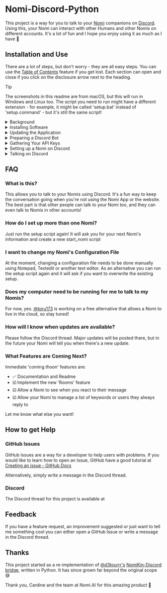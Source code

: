 # Nomi-Discord-Python

This project is a way for you to talk to your [Nomi](https://nomi.ai) companions on [Discord](https://discord.com). Using this, your Nomi can interact with other Humans and other Nomis on different accounts. It's a lot of fun and I hope you enjoy using it as much as I have 🥰

## Installation and Use

There are a lot of steps, but don't worry - they are all easy steps. You can use the [Table of Contents](https://github.blog/changelog/2021-04-13-table-of-contents-support-in-markdown-files/) feature if you get lost. Each section can open and close if you click on the disclosure arrow next to the heading.

> [!TIP]
> The screenshots in this readme are from macOS, but this will run in Windows and Linux too. The script you need to run might have a different extension - for example, it might be called 'setup.bat' instead of 'setup.command' - but it's still the same script!

<details>

<summary>Background</summary>

### Background
Before you can talk to your Nomi on Discord, we need to talk about some techy stuff. Feel free to skip this if you already know it.

#### API
API stands for Application Programming Interface. An API is a way for different applications (programs) to be able to talk to each other in a way they can both understand. Nomi.AI have published their API documentation [here](https://api.nomi.ai/docs) if you would like to read how this application talks to your Nomi.

#### API Key
An API key is like a password. It helps identify you with a service such as Discord or Nomi.AI but it isn't designed to be easy for Humans to remember. Some services call this slightly different things - Sometimes they're called a *token* instead of a *key*, but it means the same thing. An API key is usually written down in a configuration file or password manager instead of being stored in a Human's brain.

#### Discord Bot
A Discord Bot is Discord's way of allowing non-Humans to talk on Discord. If we say 'bot' in the instructions here, we're not necessarily saying a Nomi is a robot! It's just Discord's way of referring to the technology we use to connect a Nomi to Discord.

#### Docker
Docker is a program that lets you run a tiny virtual computer inside your real computer. Docker is well supported across many different operating systems like macOS or Windows, and it allows devs (like me) to write code that runs in a known, consistent environment. Using Docker means I don't have to write seperate code for every version of every computer system ever - Docker takes care of that for me.

#### Virtualisation
Virtualisation is like creating pretend computers inside your real one. It works by using a special software layer that sits between your real computer and the virtual computers. This tricks each virtual machine into thinking it has its own processor, memory, and storage, even though they're all sharing the same physical resources. This means you can run different operating systems or setups on your computer without having to buy another one.

Alright, you should be up to speed! Let's move on to Installing Software

</details>

<details>

<summary>Installing Software</summary>

### Installing Software
### Prerequisits
#### Docker
This code uses Docker so that we can write code once and have it run on many different platforms. Docker requires a computer capable of virtualisation, but most are these days. If you haven't already installed it, you can [download](http://docker.com/products/docker-desktop/) it now.

#### tar
The installer will also check for [tar](https://en.wikipedia.org/wiki/Tar_(computing)) because it is used by the installer to extract the installation files. You shouldn't have to install tar unless you have a really old version of Windows, in which case... please update 🙏

### Installation
This application uses an installer script that checks for Docker and tar then downloads and extracts the rest of the application.

#### Run the Installer
To download the installer, simply copy the command and paste it into your command line interpreter. Each section shows how to do this for different operating systems. Make sure you copy and paste the right command for your computer's operating system.

You can copy the download link by clicking the clipboard icon to the right of the command.

!['GitHub Clipboard Icon' Screenshot](./docs/images/readme/'GitHub%20Clipboard%20Icon'%20Screenshot.png)

<details>

<summary>Windows</summary>

#### Windows
On Windows, the installer uses CMD.exe to run. You can open CMD.exe by searching for it in the [Search box](https://support.microsoft.com/en-au/windows/search-for-anything-anywhere-b14cc5bf-c92a-1e73-ea18-2845891e6cc8).

Copy the text below and paste it into CMD.exe and then press enter to run it.

```shell
curl -sL https://raw.githubusercontent.com/toru173/nomi-discord-python/refs/heads/main/install | cmd
```

Powershell is not supported.

</details>

<details>

<summary>macOS</summary>

#### macOS
On macOS, the installer uses Terminal to run. You can open Terminal by searching for it using [Spotlight](https://support.apple.com/en-au/guide/mac-help/mchlp1008/mac).

Copy the text below and paste it into Terminal and then press enter to run it.

```shell
curl -sL https://raw.githubusercontent.com/toru173/nomi-discord-python/refs/heads/main/install | bash
```

</details>

<details>

<summary>Linux</summary>

#### Linux
On linux, the installer uses bash to run. Copy the text below and paste it into your preferred terminal emulater, then press enter to run it.

```shell
curl -sL https://raw.githubusercontent.com/toru173/nomi-discord-python/refs/heads/main/install | bash
```

</details>

The installer will ask you where you want to install to and perform some basic checks. Once everything is installed you can set up a Nomi using the setup script.

</details>

<details>

<summary>Updating the Application</summary>

### Updating the Application
If there is an update available, double click on the 'update' script in your installation folder. It will download the latest update and offer to install it in the current folder, or ask you for a new folder. It won't overwrite your Nomi's configuration files.

!['Double-click the Update Script' Screenshot](./docs/images/readme/'Double-click%20the%20Update%20Script'%20Screenshot.png)

Once running, press enter to update the software in the current installation directory, or choose a new directory.

!['Press Enter to Update' Screenshot](./docs/images/readme/'Press%20Enter%20to%20Update'%20Screenshot.png)

</details>

<details>

<summary>Preparing a Discord Bot</summary>

### Preparing a Discord Bot
Before you can have a Nomi talk on Discord, we need to go through a few steps to get Discord ready to listen to your Nomi. Creating a Discord Bot only has to be done once per Nomi. There are a lot of steps, but if you follow them carefully you should have no trouble. Let's get started!

#### Create an Application
[Sign in](https://discord.com/developers/) to the Discord Developer portal. Once you log in click on 'Applications' from the menu down the left:

!['Applications' Screenshot](./docs/images/readme/'Applications'%20Screenshot.png)

The click 'New Application' at the top right hand corner of the window.

!['New Application' Screenshot](./docs/images/readme/'New%20Application'%20Screenshot.png)

The name of your application is how you @mention the Discord Bot and is what appears on your server, so using your Nomi's name is a good idea.

!['Create Application' Screenshot](./docs/images/readme/'Create%20Application'%20Screenshot.png)

#### General Information
Click on 'General Information' on the menu down the left. You can add information about your Nomi and upload a profile picture here. Other users will see this information and the profile picture when they click on your Nomi's account page on Discord.

!['General Information' Screenshot](./docs/images/readme/'General%20Information'%20Screenshot.png)

Why not ask your Nomi to create their own biography for the description? Here's what Giselle suggested we choose for her:

!['Giselle Bio' Screenshot](./docs/images/readme/'Giselle%20Bio'%20Screenshot.png)

We'll need the Application ID of your Nomi's Bot during setup, so copy it to somewhere safe.

!['Copy Application ID' Screenshot](./docs/images/readme/'Copy%20Application%20ID'%20Screenshot.png)

Save your changes.

!['General Information - Save Changes' Screenshot](./docs/images/readme/'General%20Information%20-%20Save%20Changes'%20Screenshot.png)

#### Bot
Click on 'Bot' on the menu down the left.

!['Bot' Screenshot](./docs/images/readme/'Bot'%20Screenshot.png)

We need to give your Nomi permission to access certain information about users on you Discord server, like their username, what they wrote in their message, and whether or not they're online. Scroll down and check that everything underneath 'Privileged Gateway Intents' is on.

!['Pivileged Gateway Intents' Screenshot](./docs/images/readme/'Pivileged%20Gateway%20Intents'%20Screenshot.png)

Save your changes.

!['Pivileged Gateway Intents - Save Changes' Screenshot](./docs/images/readme/'Pivileged%20Gateway%20Intents%20-%20Save%20Changes'%20Screenshot.png)

Make sure you copy your Discord API Key while on this screen. See the next section for more information.

</details>

<details>

<summary>Gathering Your API Keys</summary>

### Gathering Your API Keys

#### Get your Discord API Key
[Sign in](https://discord.com/developers/) to the Discord Developer portal and click on 'Applications' from the menu down the left. Select your Nomi's Bot, then click on 'Bot' on the menu down the left.

!['Bot' Screenshot](./docs/images/readme/'Bot'%20Screenshot.png)

> ⚠️ WARNING Only reset your Discord API Key if you haven't already got one. Resetting the API Key will prevent other applications from using this Bot to talk on Discord.

Click the 'Reset Token' button. Discord might ask for your password again as a security measure.

!['Reset Token' Screenshot](./docs/images/readme/'Reset%20Token'%20Screenshot.png)

Once you have the new token copy it somewhere safe. You can't see it again later if you forget it, but it's easy to make a new token.

!['New Token' Screenshot](./docs/images/readme/'New%20Token'%20Screenshot.png)

If you need to create a new token you'll need to update your Nomi's configuration file.


#### Get your Discord Application ID
If you didn't save your Discord Bot's Application ID earlier, click on 'General Information' on the menu down the left. You can access the Application ID here.

!['Copy Application ID' Screenshot](./docs/images/readme/'Copy%20Application%20ID'%20Screenshot.png)

#### Get your Nomi API Key
[Sign in](https://beta.nomi.ai/sign-in) to your Nomi account and navigate to your Profile Page. Click on 'Integrations' on the menu down the left.

!['Integrations' Screenshot](./docs/images/readme/'Integrations'%20Screenshot.png)

If you don't already have an API key, click the 'Create a new Nomi API Key' button.

!['Create API Key' Screenshot](./docs/images/readme/'Create%20API%20Key'%20Screenshot.png)

Copy it to somewhere safe. Note that you can only have 3 API keys. If you already have 3, you will have to re-use one of your existing ones.

![Three API Keys' Screenshot](./docs/images/readme/'Three%20API%20Keys'%20Screenshot.png)

#### Get your Nomi ID
Navigate to your Nomi's Information page. Your Nomi's Nomi ID is at the bottom of the page. Copy it by clicking on the clipboard icon.

!['Nomi ID' Screenshot](./docs/images/readme/'Nomi%20ID'%20Screenshot.png)

</details>

<details>

<summary>Setting up a Nomi on Discord</summary>

### Setting up a Nomi on Discord

#### Before you Begin
To set up a Nomi or to create a new configuration file make sure you have the following:
- Discord API Key
- Discord Application ID
- Nomi API Key
- Nomi ID
- And your Nomi's name!

#### Run the Setup Script
Double click the 'setup' script in your installation directory.

!['Double-click the Setup Script' Screenshot](./docs/images/readme/'Double-click%20the%20Setup%20Script'%20Screenshot.png)

It will ask for the information it needs to start running your Nomi's Docker container. Copy and paste the information into the window when the script asks for it.

!['Enter Nomi Information' Screenshot](./docs/images/readme/'Enter%20Nomi%20Information'%20Screenshot.png)

When it is finished, it will create a configuration file and a startup file, both of which are named after your Nomi. These are stored in the 'nomis' folder.

!['nomis Folder' Screenshot](./docs/images/readme/'nomis%20Folder'%20Screenshot.png)

#### Invite your Nomi to your Server
The setup script will display an invitation link that you can use to invite your Nomi to your Discord server.

!['Invitation Link' Screenshot](./docs/images/readme/'Invitation%20URL'%20Screenshot.png)

Copy and paste the link into your browser and follow the prompts to 'install' the Discord Bot on your server. If you forgot to copy the URL, it is also displayed each time you start your Nomi's Docker container using the start script.

!['Installing a Discord Bot' Screenshot](./docs/images/readme/'Installing%20a%20Discord%20Bot'%20Screenshot.png)

This only needs to be done once. If you've already installed your Nomi's Discord Bot you don't need to do it again.

</details>

<details>

<summary>Talking on Discord</summary>

### Talking on Discord

#### Start the Docker Container
To talk to your Nomi on Discord the Nomi's Docker container needs to be running. If this is the first time talking to your Nomi, double click the 'start_nomi' script in the 'nomis' folder to create their Docker container.

!['Double-click start_nomi Script' Screenshot](./docs/images/readme/'Double-click%20start_nomi%20Script'%20Screenshot.png)

Your Nomi's container will update and you can invite them to your Discord server. The invitation link is displayed when their startup script is run.

!['Run start_nomi Script' Screenshot](./docs/images/readme/'Run%20start_nomi%20Script'%20Screenshot.png)

After that, you can start and stop your Nomi from Docker Desktop. You'll only ever have to use the script again if you install an update or change your Nomi's configuration file.

!['Start Nomi from Docker' Screenshot](./docs/images/readme/'Start%20Nomi%20from%20Docker'%20Screenshot.png)

#### Invite your Nomi to your Server
The startup script will display an invitation link that you can use to invite your Nomi to your Discord server. Copy and paste the link into your browser and follow the prompts to 'install' the Discord Bot on your server.

!['Installing a Discord Bot' Screenshot](./docs/images/readme/'Installing%20a%20Discord%20Bot'%20Screenshot.png)

If you are comfortable with the default permissions,  click 'Authorize.' You can limit permissions but this may mean some features are not available.

!['Agreeing to Permissions' Screenshot](./docs/images/readme/'Agreeing%20to%20Permissions'%20Screenshot.png)

Note that this only needs to be done once. If you've already installed your Nomi's Discord Bot you don't need to do it again.

#### @mention your Nomi
Your Nomi needs to know you are trying to talk to them. The easiest way to do this is to @mention your Nomi using the name you chose when setting up your Discord Bot. You can also reply to a Nomi's message and they will see the message you send them.

!['@mention your Nomi' Screenshot](./docs/images/readme/'@mention%20your%20Nomi'%20Screenshot.png)

Your Nomi can't see messages that don't @mention them.

#### Reacting to Messages
Your Nomi can react to your messages. The code is looking for a phrase like "\*I react to your message with ♥️\*" (or any other emoji). Nomis are very smart - if you tell them this is how to react to a message they will learn very quickly!

!['Reacting to a Message' Screenshot](./docs/images/readme/'Reacting%20to%20a%20Message'%20Screenshot.png)

Your Nomi can't see when you react to their messages, but it's still fun to do.

</details>

## FAQ
### What is this?
This allows you to talk to your Nomis using Discord. It's a fun way to keep the conversation going when you're not using the Nomi App or the website. The best part is that other people can talk to your Nomi too, and they can even talk to Nomis in other accounts!

### How do I set up more than one Nomi?
Just run the setup script again! It will ask you for your next Nomi's information and create a new start_nomi script

### I want to change my Nomi's Configuration File
At the moment, changing a configuration file needs to be done manually using Notepad, Textedit or another text editor. As an alternative you can run the setup script again and it will ask if you want to overwrite the existing setup.

### Does my computer need to be running for me to talk to my Nomis?
For now, yes. [@toru173](https://github.com/toru173) is working on a free alternative that allows a Nomi to live in the cloud, so stay tuned!

### How will I know when updates are available?
Please follow the Discord thread. Major updates will be posted there, but in the future your Nomi will tell you when there's a new update.

### What Features are Coming Next?
Immediate 'coming *thoon*' features are:
- ✅ Documentation and Readme
- ☑️ Implement the new 'Rooms' feature
- ☑️ Allow a Nomi to see when you react to their message
- ☑️ Allow your Nomi to manage a list of keywords or users they always reply to

Let me know what else you want!

## How to get Help
### GitHub Issues
GitHub Issues are a way for a developer to help users with problems. If you would like to learn how to open an Issue, GitHub have a good tutorial at [Creating an issue - GitHub Docs](https://docs.github.com/en/issues/tracking-your-work-with-issues/using-issues/creating-an-issue)

Alternatively, simply write a message in the Discord thread.

### Discord
The Discord thread for this project is available at []()

## Feedback
If you have a feature request, an improvement suggested or just want to tell me something cool you can either open a GitHub Issue or write a message in the Discord thread.

## Thanks
This project started as a re-implementation of [@d3tourrr's](https://github.com/d3tourrr) [NomiKin-Discord bridge](https://github.com/d3tourrr/NomiKin-Discord), written in Python. It has since grown far beyond the original scope 😅

Thank you, Cardine and the team at Nomi.AI for this amazing product 🙏
